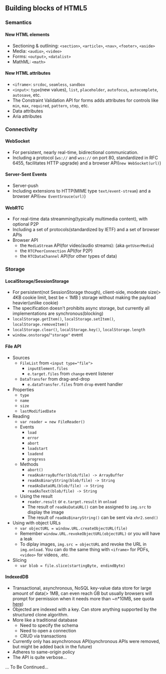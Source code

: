 ## Building blocks of HTML5

### Semantics

#### New HTML elements

* Sectioning & outlining: `<section>`, `<article>`, `<nav>`, `<footer>`, `<aside>`
* Media: `<audio>`, `<video>`
* Forms: `<output>`, `<datalist>`
* MathML: `<math>`

#### New HTML attributes

* `<iframe>`: `srcdoc`, `seamless`, `sandbox`
* `<input>`: `type`(new values), `list`, `placeholder`, `autofocus`, `autocomplete`, `autosave`, etc.
* The Constraint Validation API for forms adds attributes for controls like `min`, `max`, `required`, `pattern`, `step`, etc.
* Data attributes
* Aria attributes

### Connectivity

#### WebSocket

* For persistent, nearly real-time, bidirectional communication.
* Including a protocol (`ws://` and `wss://` on port 80, standardized in RFC 6455, facilitates HTTP upgrade) and a browser API(`new WebSocket(url)`)

#### Server-Sent Events

* Server-push
* Including extensions to HTTP(MIME type `text/event-stream`) and a browser API(`new EventSrouce(url)`)

#### WebRTC

* For real-time data streamming(typically multimedia content), with optional P2P
* Including a set of protocols(standardized by IETF) and a set of browser APIs
* Browser API
    * the `MediaStream` API(for video/audio streams): (aka `getUserMedia`)
    * the `RTCPeerConnection` API(for P2P)
    * the `RTCDataChannel` API(for other types of data)

### Storage

#### LocalStorage/SessionStorage

* For persistent(not SessionStorage though), client-side, moderate size(> 4KB cookie limit, best be < 1MB ) storage without making the payload heavier(unlike cookie)
* The specification doesn't prohibits async storage, but currently all implementations are synchronous(blocking)
* `localStorage.getItem()`, `localStorage.setItem()`, `localStorage.removeItem()`
* `localStorage.clear()`, `localStorage.key()`, `localStorage.length`
* `window.onstorage`/`"storage"` event

#### File API

* Sources
    * `FileList` from `<input type="file">`
        * `inputElement.files`
        * `e.target.files` from `change` event listener
    * `DataTransfer` from drag-and-drop
        * `e.dataTransfer.files` from `drop` event handler
* Properties
    * `type`
    * `name`
    * `size`
    * `lastModifiedDate `
* Reading
    * `var reader = new FileReader()`
    * Events
        * `load`
        * `error`
        * `abort`
        * `loadstart`
        * `loadend`
        * `progress`
    * Methods
        * `abort()`
        * `readAsArrayBuffer(blob/file) -> ArrayBuffer`
        * `readAsBinaryString(blob/file) -> String`
        * `readAsDataURL(blob/file) -> String`
        * `readAsText(blob/file) -> String`
    * Using the result
        * `reader.result` or `e.target.result` in `onload`
        * The result of `readAsDataURL()` can be assigned to `img.src` to display the image
        * The result of `readAsBinaryString()` can be sent via `xhr2.send()`
* Using with object URLs
    * `var objectURL = window.URL.createObjectURL(file)`
    * Remember `window.URL.revokeObjectURL(objectURL)` or you will have a leak
    * To diplay images, `img.src = objectURL` and revoke the URL in `img.onload`. You can do the same thing with `<iframe>` for PDFs, `<video>` for videos, .etc.
* Slicing
    * `var blob = file.slice(startingByte, endindByte)`

#### IndexedDB

* Transactional, asynchronous, NoSQL key-value data store for large amount of data(> 1MB, can even reach GB but usually browsers will prompt for permission when it needs more than ~n*10MB, see quota [here](http://www.html5rocks.com/en/tutorials/offline/quota-research/))
* Objected are indexed with a key. Can store anything supported by the structured clone algorithm.
* More like a traditional database
    * Need to specify the schema
    * Need to open a connection
    * CRUD via transactions
* Currently only has asynchronous API(synchronous APIs were removed, but might be added back in the future)
* Adheres to same-origin policy
* The API is quite verbose...

... To Be Continued...
